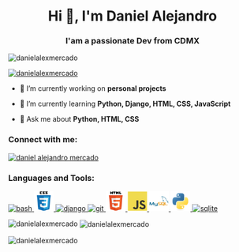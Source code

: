 <h1 align="center">Hi 👋, I'm Daniel Alejandro</h1>
<h3 align="center">I'am a passionate Dev from CDMX</h3>

<p align="left"> <img src="https://komarev.com/ghpvc/?username=danielalexmercado&label=Profile%20views&color=0e75b6&style=flat" alt="danielalexmercado" /> </p>

<p align="left"> <a href="https://github.com/ryo-ma/github-profile-trophy"><img src="https://github-profile-trophy.vercel.app/?username=danielalexmercado" alt="danielalexmercado" /></a> </p>

- 🔭 I’m currently working on **personal projects**

- 🌱 I’m currently learning **Python, Django, HTML, CSS, JavaScript**

- 💬 Ask me about **Python, HTML, CSS**

<h3 align="left">Connect with me:</h3>
<p align="left">
<a href="https://linkedin.com/in/daniel alejandro mercado" target="blank"><img align="center" src="https://raw.githubusercontent.com/rahuldkjain/github-profile-readme-generator/master/src/images/icons/Social/linked-in-alt.svg" alt="daniel alejandro mercado" height="30" width="40" /></a>
</p>

<h3 align="left">Languages and Tools:</h3>
<p align="left"> <a href="https://www.gnu.org/software/bash/" target="_blank" rel="noreferrer"> <img src="https://www.vectorlogo.zone/logos/gnu_bash/gnu_bash-icon.svg" alt="bash" width="40" height="40"/> </a> 
<a href="https://www.w3schools.com/css/" target="_blank" rel="noreferrer"> <img src="https://raw.githubusercontent.com/devicons/devicon/master/icons/css3/css3-original-wordmark.svg" alt="css3" width="40" height="40"/> </a> <a href="https://www.djangoproject.com/" target="_blank" rel="noreferrer"> <img src="https://cdn.worldvectorlogo.com/logos/django.svg" alt="django" width="40" height="40"/> </a> <a href="https://git-scm.com/" target="_blank" rel="noreferrer"> <img src="https://www.vectorlogo.zone/logos/git-scm/git-scm-icon.svg" alt="git" width="40" height="40"/> </a> <a href="https://www.w3.org/html/" target="_blank" rel="noreferrer"> <img src="https://raw.githubusercontent.com/devicons/devicon/master/icons/html5/html5-original-wordmark.svg" alt="html5" width="40" height="40"/> </a> <a href="https://developer.mozilla.org/en-US/docs/Web/JavaScript" target="_blank" rel="noreferrer"> <img src="https://raw.githubusercontent.com/devicons/devicon/master/icons/javascript/javascript-original.svg" alt="javascript" width="40" height="40"/> </a> <a href="https://www.mysql.com/" target="_blank" rel="noreferrer"> <img src="https://raw.githubusercontent.com/devicons/devicon/master/icons/mysql/mysql-original-wordmark.svg" alt="mysql" width="40" height="40"/> </a> <a href="https://www.python.org" target="_blank" rel="noreferrer"> <img src="https://raw.githubusercontent.com/devicons/devicon/master/icons/python/python-original.svg" alt="python" width="40" height="40"/> </a> <a href="https://www.sqlite.org/" target="_blank" rel="noreferrer"> <img src="https://www.vectorlogo.zone/logos/sqlite/sqlite-icon.svg" alt="sqlite" width="40" height="40"/> </a> </p>

<p><img align="left" src="https://github-readme-stats.vercel.app/api/top-langs?username=danielalexmercado&show_icons=true&theme=dark&locale=en&layout=compact" alt="danielalexmercado" /></p>

<p>&nbsp;<img align="center" src="https://github-readme-stats.vercel.app/api?username=danielalexmercado&show_icons=true&theme=dark&locale=en" alt="danielalexmercado" /></p>

<p><img align="center" src="https://github-readme-streak-stats.herokuapp.com/?user=danielalexmercado&theme=dark" alt="danielalexmercado" /></p>
